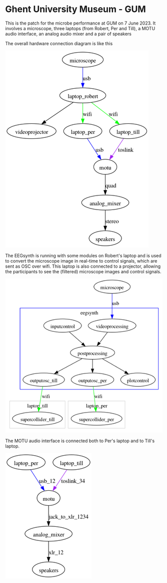 # Ghent University Museum - GUM

This is the patch for the microbe performance at GUM on 7 June 2023. It involves a microscope, three laptops (from Robert, Per and Till), a MOTU audio interface, an analog audio mixer and a pair of speakers

The overall hardware connection diagram is like this

![flowchart](hardware.png)
 
The EEGsynth is running with some modules on Robert's laptop and is used to convert the microscope image in real-time to control signals, which are sent as OSC over wifi. This laptop is also connected to a projector, allowing the participants to see the (filtered) microscope images and control signals.

![flowchart](eegsynth.png)

The MOTU audio interface is connected both to Per's laptop and to Till's laptop.

![flowchart](motu.png)
 
